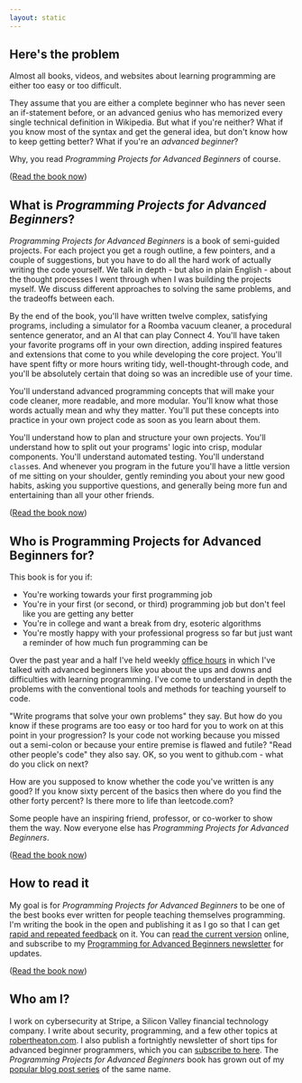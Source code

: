 ```yaml
---
layout: static
---
```

## Here's the problem

Almost all books, videos, and websites about learning programming are either too easy or too difficult.

They assume that you are either a complete beginner who has never seen an if-statement before, or an advanced genius who has memorized every single technical definition in Wikipedia. But what if you're neither? What if you know most of the syntax and get the general idea, but don't know how to keep getting better? What if you're an *advanced beginner*?

Why, you read *Programming Projects for Advanced Beginners* of course.

([Read the book now][read])

## What is *Programming Projects for Advanced Beginners*?

*Programming Projects for Advanced Beginners* is a book of semi-guided projects. For each project you get a rough outline, a few pointers, and a couple of suggestions, but you have to do all the hard work of actually writing the code yourself. We talk in depth - but also in plain English - about the thought processes I went through when I was building the projects myself. We discuss different approaches to solving the same problems, and the tradeoffs between each.

By the end of the book, you'll have written twelve complex, satisfying programs, including a simulator for a Roomba vacuum cleaner, a procedural sentence generator, and an AI that can play Connect 4. You'll have taken your favorite programs off in your own direction, adding inspired features and extensions that come to you while developing the core project. You'll have spent fifty or more hours writing tidy, well-thought-through code, and you'll be absolutely certain that doing so was an incredible use of your time.

You'll understand advanced programming concepts that will make your code cleaner, more readable, and more modular. You'll know what those words actually mean and why they matter. You'll put these concepts into practice in your own project code as soon as you learn about them.

You'll understand how to plan and structure your own projects. You'll understand how to split out your programs' logic into crisp, modular components. You'll understand automated testing. You'll understand `class`es. And whenever you program in the future you'll have a little version of me sitting on your shoulder, gently reminding you about your new good habits, asking you supportive questions, and generally being more fun and entertaining than all your other friends.

([Read the book now][read])

## Who is Programming Projects for Advanced Beginners for?

This book is for you if:

* You're working towards your first programming job
* You're in your first (or second, or third) programming job but don't feel like you are getting any better
* You're in college and want a break from dry, esoteric algorithms
* You're mostly happy with your professional progress so far but just want a reminder of how much fun programming can be

Over the past year and a half I've held weekly [office hours][office-hours] in which I've talked with advanced beginners like you about the ups and downs and difficulties with learning programming. I've come to understand in depth the problems with the conventional tools and methods for teaching yourself to code.

"Write programs that solve your own problems" they say. But how do you know if these programs are too easy or too hard for you to work on at this point in your progression? Is your code not working because you missed out a semi-colon or because your entire premise is flawed and futile? "Read other people's code" they also say. OK, so you went to github.com - what do you click on next?

How are you supposed to know whether the code you've written is any good? If you know sixty percent of the basics then where do you find the other forty percent? Is there more to life than leetcode.com?

Some people have an inspiring friend, professor, or co-worker to show them the way. Now everyone else has *Programming Projects for Advanced Beginners*.

([Read the book now][read])

## How to read it

My goal is for *Programming Projects for Advanced Beginners* to be one of the best books ever written for people teaching themselves programming. I'm writing the book in the open and publishing it as I go so that I can get [rapid and repeated feedback][feedback] on it. You can [read the current version][read] online, and subscribe to my [Programming for Advanced Beginners newsletter][subscribe] for updates.

([Read the book now][read])

## Who am I?

I work on cybersecurity at Stripe, a Silicon Valley financial technology company. I write about security, programming, and a few other topics at [robertheaton.com][robertheaton]. I also publish a fortnightly newsletter of short tips for advanced beginner programmers, which you can [subscribe to here][subscribe]. The *Programming Projects for Advanced Beginners* book has grown out of my [popular blog post series][ppab-blog] of the same name. 

[robertheaton]: https://robertheaton.com
[subscribe]: https://advancedbeginners.substack.com
[ppab-blog]: https://robertheaton.com/ppab
[office-hours]: https://robertheaton.com/office-hours
[feedback]: https://ppab.robertheaton.com/feedback
[read]: https://ppab.robertheaton.com/read
